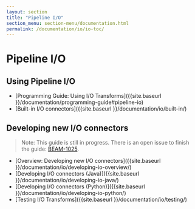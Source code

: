 ```yaml
---
layout: section
title: "Pipeline I/O"
section_menu: section-menu/documentation.html
permalink: /documentation/io/io-toc/
---
```

<!--
Licensed under the Apache License, Version 2.0 (the "License");
you may not use this file except in compliance with the License.
You may obtain a copy of the License at

http://www.apache.org/licenses/LICENSE-2.0

Unless required by applicable law or agreed to in writing, software
distributed under the License is distributed on an "AS IS" BASIS,
WITHOUT WARRANTIES OR CONDITIONS OF ANY KIND, either express or implied.
See the License for the specific language governing permissions and
limitations under the License.
-->

# Pipeline I/O

## Using Pipeline I/O
* [Programming Guide: Using I/O Transforms]({{site.baseurl }}/documentation/programming-guide#pipeline-io)
* [Built-in I/O connectors]({{site.baseurl }}/documentation/io/built-in/)


## Developing new I/O connectors

> Note: This guide is still in progress. There is an open issue to finish the guide: [BEAM-1025](https://issues.apache.org/jira/browse/BEAM-1025).

* [Overview: Developing new I/O connectors]({{site.baseurl }}/documentation/io/developing-io-overview/)
* [Developing I/O connectors (Java)]({{site.baseurl }}/documentation/io/developing-io-java/)
* [Developing I/O connectors (Python)]({{site.baseurl }}/documentation/io/developing-io-python/)
* [Testing I/O Transforms]({{site.baseurl }}/documentation/io/testing/)

<!-- TODO: commented out until this content is ready.
* [Contributing I/O Transforms]({{site.baseurl }}/documentation/io/contributing/)
-->
